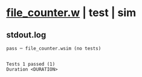 # [file_counter.w](../../../../../examples/tests/valid/file_counter.w) | test | sim

## stdout.log
```log
pass ─ file_counter.wsim (no tests)
 
 
Tests 1 passed (1)
Duration <DURATION>
```

